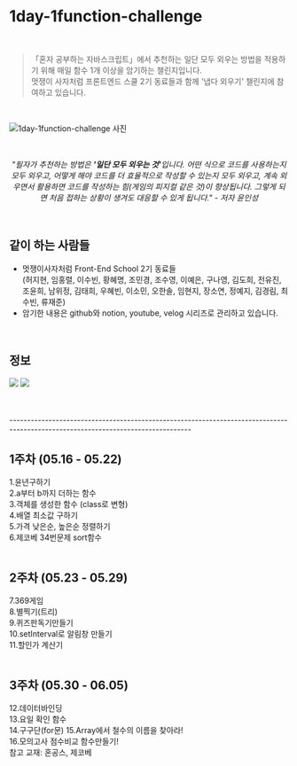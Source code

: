 # 1day-1function-challenge

<br>

> 「혼자 공부하는 자바스크립트」에서 추천하는 일단 모두 외우는 방법을 적용하기 위해 매일 함수 1개 이상을 암기하는 챌린지입니다. <br> 멋쟁이 사자처럼 프론트엔드 스쿨 2기 동료들과 함께 '냅다 외우기' 챌린지에 참여하고 있습니다. <br>

<br>

![1day-1function-challenge 사진](https://user-images.githubusercontent.com/102460056/169823088-81add533-2a34-4d2e-bfd8-fa82d517eabe.jpg)

<br>

_<center>"필자가 추천하는 방법은 <strong>'일단 모두 외우는 것'</strong>입니다. 어떤 식으로 코드를 사용하는지 모두 외우고, 어떻게 해야 코드를 더 효율적으로 작성할 수 있는지 모두 외우고, 계속 외우면서 활용하면 코드를 작성하는 힘(게임의 피지컬 같은 것)이 향상됩니다. 그렇게 되면 처음 접하는 상황이 생겨도 대응할 수 있게 됩니다." - 저자 윤인성</center>_

<br>

## 같이 하는 사람들

- 멋쟁이사자처럼 Front-End School 2기 동료들 <br> (허지현, 임홍렬, 이수빈, 황혜명, 조민경, 조수영, 이예은, 구나영, 김도희, 전유진, 조윤희, 남위정, 김태희, 우혜빈, 이소민, 오한솔, 임현지, 장소연, 정예지, 김경림, 최수빈, 류재준)
- 암기한 내용은 github와 notion, youtube, velog 시리즈로 관리하고 있습니다.

<br>

## 정보

<a href="https://www.youtube.com/channel/UCgT3rDrqFgCgU759Ssf992A/videos" target="_blank"><img src="https://img.shields.io/badge/유튜브-FF0000?style=round-square&logo=Youtube&logoColor=white"/></a>
<a href="https://velog.io/@uni?tag=1%EC%9D%BC1%ED%95%A8%EC%88%98" target="_blank"><img src="https://img.shields.io/badge/벨로그-20C997?style=round-square&logo=Velog&logoColor=white"/></a>

<br>
<br>
---------------------------------------------------------------------------------------------------------------------------------

## 1주차 (05.16 - 05.22)

1.윤년구하기  
2.a부터 b까지 더하는 함수  
3.객체를 생성한 함수 (class로 변형)  
4.배열 최소값 구하기  
5.가격 낮은순, 높은순 정렬하기  
6.제코베 34번문제 sort함수  
<br>

## 2주차 (05.23 - 05.29)

7.369게임  
8.별찍기(트리)  
9.퀴즈판독기만들기  
10.setInterval로 알림창 만들기  
11.할인가 계산기  
<br>

## 3주차 (05.30 - 06.05)

12.데이터바인딩  
13.요일 확인 함수  
14.구구단(for문)
15.Array에서 철수의 이름을 찾아라!  
16.모의고사 점수비교 함수만들기!  
참고 교재: 혼공스, 제코베
